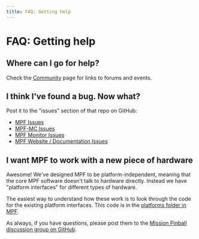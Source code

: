 ```yaml
---
title: FAQ: Getting help
---
```


# FAQ: Getting help


## Where can I go for help?

Check the [Community](../community/index.md) page for links to forums and events.

## I think I've found a bug. Now what?

Post it to the "issues" section of that repo on GitHub:

* [MPF Issues](https://github.com/missionpinball/mpf/issues)
* [MPF-MC Issues](https://github.com/missionpinball/mpf-mc/issues)
* [MPF Monitor Issues](https://github.com/missionpinball/mpf-monitor/issues)
* [MPF Website / Documentation Issues](https://github.com/missionpinball/mpf-docs/issues)

## I want MPF to work with a new piece of hardware

Awesome! We've designed MPF to be platform-independent, meaning that
the core MPF software doesn't talk to hardware directly. Instead we
have "platform interfaces" for different types of hardware.

The easiest way to understand how these work is to look through the code
for the existing platform interfaces. This code is in the [platforms
folder in
MPF](https://github.com/missionpinball/mpf/tree/dev/mpf/platforms).

As always, if you have questions, please post them to the
[Mission Pinball discussion group on GitHub](https://github.com/orgs/missionpinball/discussions).
